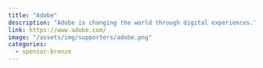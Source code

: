 ```yaml
---
title: "Adobe"
description: "Adobe is changing the world through digital experiences."
link: https://www.adobe.com/
image: "/assets/img/supporters/adobe.png"
categories:
  - sponsor-bronze
---
```

